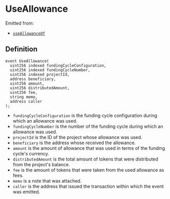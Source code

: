 # UseAllowance

Emitted from:

* [`useAllowanceOf`](/api/contracts/or-abstract/jbpayoutredemptionpaymentterminal/write/useallowanceof.md)

## Definition

```solidity
event UseAllowance(
  uint256 indexed fundingCycleConfiguration,
  uint256 indexed fundingCycleNumber,
  uint256 indexed projectId,
  address beneficiary,
  uint256 amount,
  uint256 distributedAmount,
  uint256 fee,
  string memo,
  address caller
);
```

* `fundingCycleConfiguration` is the funding cycle configuration during which an allowance was used.
* `fundingCycleNumber` is the number of the funding cycle during which an allowance was used.
* `projectId` is the ID of the project whose allowance was used.
* `beneficiary` is the address whose received the allowance.
* `amount` is the amount of allowance that was used in terms of the funding cycle's currency.
* `distributedAmount` is the total amount of tokens that were distributed from the project's balance.
* `fee` is the amount of tokens that were taken from the used allowance as fees.
* `memo` is a note that was attached.
* `caller` is the address that issued the transaction within which the event was emitted.
